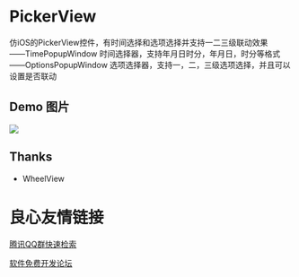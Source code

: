 PickerView
==========

仿iOS的PickerView控件，有时间选择和选项选择并支持一二三级联动效果   
——TimePopupWindow  时间选择器，支持年月日时分，年月日，时分等格式   
——OptionsPopupWindow  选项选择器，支持一，二，三级选项选择，并且可以设置是否联动    

## Demo 图片
![](https://github.com/saiwu-bigkoo/PickerView/blob/master/preview/pickerdemo.gif)

## Thanks

- WheelView


 # 良心友情链接

[腾讯QQ群快速检索](http://u.720life.cn/s/8cf73f7c)

[软件免费开发论坛](http://u.720life.cn/s/bbb01dc0)